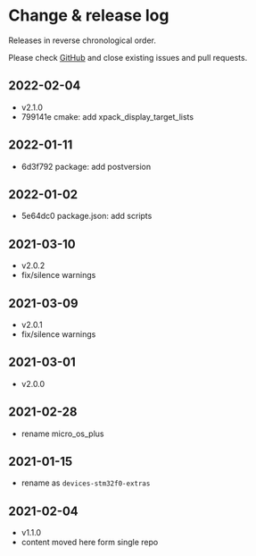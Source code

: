 # Change & release log

Releases in reverse chronological order.

Please check
[GitHub](https://github.com/micro-os-plus/devices-stm32f0-extras-xpack/issues/)
and close existing issues and pull requests.

## 2022-02-04

- v2.1.0
- 799141e cmake: add xpack_display_target_lists

## 2022-01-11

- 6d3f792 package: add postversion

## 2022-01-02

- 5e64dc0 package.json: add scripts

## 2021-03-10

- v2.0.2
- fix/silence warnings

## 2021-03-09

- v2.0.1
- fix/silence warnings

## 2021-03-01

- v2.0.0

## 2021-02-28

- rename micro_os_plus

## 2021-01-15

- rename as `devices-stm32f0-extras`

## 2021-02-04

- v1.1.0
- content moved here form single repo
